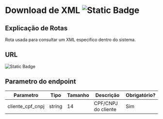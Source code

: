 # Download de XML ![Static Badge](https://img.shields.io/badge/Rota_autenticada-49CC90)

## Explicação de Rotas

Rota usada para consultar um XML especifico dentro do sistema.

## URL

![Static Badge](https://img.shields.io/badge/GET-%2Fapi%2Fv1%2Finterno%2Fxml%2Fdownload%2F{cliente_cpf_cnpj}-%2361AFFE)

## Parametro do endpoint

| Parametro        | Tipo   | Tamanho | Descrição           | Obrigatório? |
|------------------|--------|---------|---------------------|--------------|
| cliente_cpf_cnpj | string | 14      | CPF/CNPJ do cliente | Sim          |

